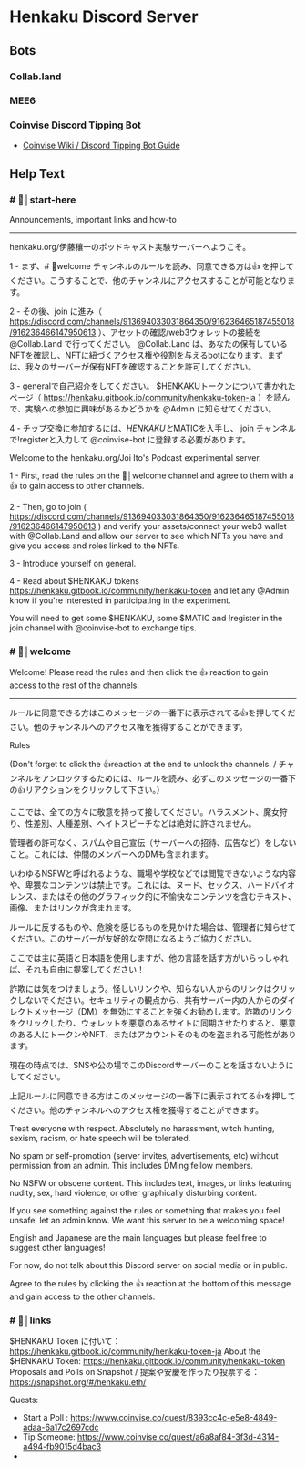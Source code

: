 # Henkaku Discord Server

## Bots

### Collab.land

### MEE6

### Coinvise Discord Tipping Bot

- [Coinvise Wiki / Discord Tipping Bot Guide](https://coinvise.notion.site/Discord-Tipping-Bot-Guide-f1bdf50e821b4739bb2fa0020de5be5a)

## Help Text

### \# 🚀│start-here

Announcements, important links and how-to

---

henkaku.org/伊藤穰一のポッドキャスト実験サーバーへようこそ。

1 - まず、# 👋welcome チャンネルのルールを読み、同意できる方は👍 を押してください。こうすることで、他のチャンネルにアクセスすることが可能となります。

2 - その後、join に進み（　https://discord.com/channels/913694033031864350/916236465187455018/916236466147950613 ）、アセットの確認/web3ウォレットの接続を @Collab.Land で行ってください。 @Collab.Land は、あなたの保有しているNFTを確認し、NFTに紐づくアクセス権や役割を与えるbotになります。まずは、我々のサーバーが保有NFTを確認することを許可してください。

3 - generalで自己紹介をしてください。
$HENKAKUトークンについて書かれたページ（ https://henkaku.gitbook.io/community/henkaku-token-ja ）を読んで、実験への参加に興味があるかどうかを @Admin に知らせてください。

4 - チップ交換に参加するには、$HENKAKUと$MATICを入手し、 join チャンネルで!registerと入力して @coinvise-bot に登録する必要があります。

Welcome to the henkaku.org/Joi Ito's Podcast experimental server.

1 - First, read the rules on the 👋│welcome  channel and agree to them with a 👍 to gain access to other channels.

2 - Then, go to join  ( https://discord.com/channels/913694033031864350/916236465187455018/916236466147950613 ) and verify your assets/connect your web3 wallet with @Collab.Land and allow our server to see which NFTs you have and give you access and roles linked to the NFTs.

3 - Introduce yourself on general.

4 - Read about $HENKAKU tokens https://henkaku.gitbook.io/community/henkaku-token and let any @Admin know if you're interested in participating in the experiment.

You will need to get some $HENKAKU, some $MATIC and !register in the join  channel with @coinvise-bot to exchange tips.

### \# 👋│welcome

Welcome! Please read the rules and then click the :thumbsup: reaction to gain access to the rest of the channels. 

---

ルールに同意できる方はこのメッセージの一番下に表示されてる:thumbsup:を押してください。他のチャンネルへのアクセス権を獲得することができます。


Rules

(Don't forget to click the 👍reaction at the end to unlock the channels. / チャンネルをアンロックするためには、ルールを読み、必ずこのメッセージの一番下の👍リアクションをクリックして下さい。）

ここでは、全ての方々に敬意を持って接してください。ハラスメント、魔女狩り、性差別、人種差別、ヘイトスピーチなどは絶対に許されません。

管理者の許可なく、スパムや自己宣伝（サーバーへの招待、広告など）をしないこと。これには、仲間のメンバーへのDMも含まれます。

いわゆるNSFWと呼ばれるような、職場や学校などでは閲覧できないような内容や、卑猥なコンテンツは禁止です。これには、ヌード、セックス、ハードバイオレンス、またはその他のグラフィック的に不愉快なコンテンツを含むテキスト、画像、またはリンクが含まれます。

ルールに反するものや、危険を感じるものを見かけた場合は、管理者に知らせてください。このサーバーが友好的な空間になるようご協力ください。

ここでは主に英語と日本語を使用しますが、他の言語を話す方がいらっしゃれば、それも自由に提案してください！

詐欺には気をつけましょう。怪しいリンクや、知らない人からのリンクはクリックしないでください。セキュリティの観点から、共有サーバー内の人からのダイレクトメッセージ（DM）を無効にすることを強くお勧めします。詐欺のリンクをクリックしたり、ウォレットを悪意のあるサイトに同期させたりすると、悪意のある人にトークンやNFT、またはアカウントそのものを盗まれる可能性があります。

現在の時点では、SNSや公の場でこのDiscordサーバーのことを話さないようにしてください。

上記ルールに同意できる方はこのメッセージの一番下に表示されてる👍を押してください。他のチャンネルへのアクセス権を獲得することができます。

Treat everyone with respect. Absolutely no harassment, witch hunting, sexism, racism, or hate speech will be tolerated.

No spam or self-promotion (server invites, advertisements, etc) without permission from an admin. This includes DMing fellow members.

No NSFW or obscene content. This includes text, images, or links featuring nudity, sex, hard violence, or other graphically disturbing content.

If you see something against the rules or something that makes you feel unsafe, let an admin know. We want this server to be a welcoming space!

English and Japanese are the main languages but please feel free to suggest other languages!

For now, do not talk about this Discord server on social media or in public.

Agree to the rules by clicking the 👍 reaction at the bottom of this message and gain access to the other channels.

### \# 🔗│links

$HENKAKU Token に付いて：　https://henkaku.gitbook.io/community/henkaku-token-ja
About the $HENKAKU Token: https://henkaku.gitbook.io/community/henkaku-token
Proposals and Polls on Snapshot / 提案や安慶を作ったり投票する：https://snapshot.org/#/henkaku.eth/

Quests:
- Start a Poll : https://www.coinvise.co/quest/8393cc4c-e5e8-4849-adaa-6a17c2697cdc
- Tip Someone: https://www.coinvise.co/quest/a6a8af84-3f3d-4314-a494-fb9015d4bac3
- 